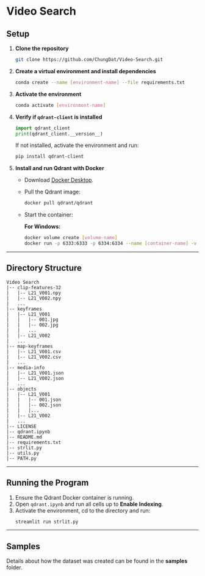# Video Search

## Setup

1. **Clone the repository**  
   ```bash
   git clone https://github.com/ChungDat/Video-Search.git
   ```

2. **Create a virtual environment and install dependencies**  
   ```bash
   conda create --name [environment-name] --file requirements.txt
   ```

3. **Activate the environment**  
   ```bash
   conda activate [environment-name]
   ```

4. **Verify if `qdrant-client` is installed**  
   ```python
   import qdrant_client
   print(qdrant_client.__version__)
   ```

   If not installed, activate the environment and run:  
   ```bash
   pip install qdrant-client
   ```

5. **Install and run Qdrant with Docker**  
   - Download [Docker Desktop](https://www.docker.com/products/docker-desktop).  
   - Pull the Qdrant image:  
     ```bash
     docker pull qdrant/qdrant
     ```
   - Start the container:  

     **For Windows:**  
     ```bash
     docker volume create [volume-name]
     docker run -p 6333:6333 -p 6334:6334 --name [container-name] -v [volume-name]:/qdrant/storage qdrant/qdrant
     ```

---

## Directory Structure

```
Video Search
|-- clip-features-32
|   |-- L21_V001.npy
|   |-- L21_V002.npy
|   ...
|-- keyframes
|   |-- L21_V001
|   |   |-- 001.jpg
|   |   |-- 002.jpg
|   |   ...
|   |-- L21_V002
|   ...
|-- map-keyframes
|   |-- L21_V001.csv
|   |-- L21_V002.csv
|   ...
|-- media-info
|   |-- L21_V001.json
|   |-- L21_V002.json
|   ...
|-- objects
|   |-- L21_V001
|   |   |-- 001.json
|   |   |-- 002.json
|   |   |...
|   |-- L21_V002
|   ...
|-- LICENSE
|-- qdrant.ipynb
|-- README.md
|-- requirements.txt
|-- strlit.py
|-- utils.py
|-- PATH.py
```

---

## Running the Program

1. Ensure the Qdrant Docker container is running.  
2. Open `qdrant.ipynb` and run all cells up to **Enable Indexing**.  
3. Activate the environment, cd to the directory and run:
   ```bash
   streamlit run strlit.py
   ```

---

## Samples

Details about how the dataset was created can be found in the **samples** folder.
